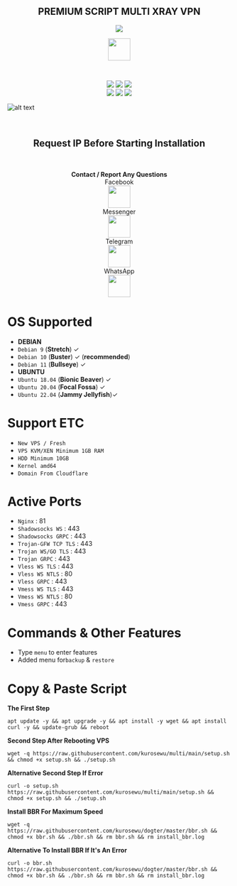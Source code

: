 <h2 align="center">PREMIUM SCRIPT MULTI XRAY VPN</h2>
<p align="center"><img src="https://img.shields.io/badge/VERSION-V3.0 (LATEST VERSION)-green.svg"></p>
<p align="center"><img src="https://cdn.jsdelivr.net/npm/simple-icons@3.0.1/icons/github.svg" height='50'></p><br>
<p align="center"><img src="https://img.shields.io/badge/DEBIAN-9-red.svg"> <img src="https://img.shields.io/badge/DEBIAN-10-red.svg"> <img src="https://img.shields.io/badge/DEBIAN-11-red.svg"><br> <img src="https://img.shields.io/badge/UBUNTU-18.04-blue.svg"> <img src="https://img.shields.io/badge/UBUNTU-20.04-blue.svg"> <img src="https://img.shields.io/badge/UBUNTU-22.04-blue.svg"></p>

![alt text](https://raw.githubusercontent.com/kurosewu/multi/main/pict/IMG_20221021_141336.jpg)

<br>
<h2 align="center">Request IP Before Starting Installation </h2><br>
<p align="center"><b>Contact / Report Any Questions </b>
<br>Facebook
<br><a href="https://fb.com/zan404"> <img src="https://cdn.jsdelivr.net/npm/simple-icons@3.0.1/icons/facebook.svg" height='50'> </a>
<br>Messenger
<br><a href="https://m.me/zan404"> <img src="https://cdn.jsdelivr.net/npm/simple-icons@3.0.1/icons/messenger.svg" height='50'> </a>
<br>Telegram
<br><a href="https://t.me/zann404"> <img src="https://cdn.jsdelivr.net/npm/simple-icons@3.0.1/icons/telegram.svg" height='50'> </a>
<br>WhatsApp 
<br><a href="https://wa.me/6283875176829"> <img src="https://cdn.jsdelivr.net/npm/simple-icons@3.0.1/icons/whatsapp.svg" height='50'> </a><br>

# OS Supported
* <b>DEBIAN</b>
* `Debian 9` (<b>Stretch</b>) ✓
* `Debian 10` (<b>Buster</b>) ✓ (<b>recommended</b>)
* `Debian 11` (<b>Bullseye</b>) ✓
* <b>UBUNTU</b>
* `Ubuntu 18.04` (<b>Bionic Beaver</b>) ✓
* `Ubuntu 20.04` (<b>Focal Fossa</b>) ✓
* `Ubuntu 22.04` (<b>Jammy Jellyfish</b>)✓

# Support ETC
* `New VPS / Fresh`
* `VPS KVM/XEN Minimum 1GB RAM`
* `HDD Minimum 10GB`
* `Kernel amd64`
* `Domain From Cloudflare`

# Active Ports
* `Nginx`              : 81
* `Shadowsocks WS`     : 443
* `Shadowsocks GRPC`   : 443
* `Trojan-GFW TCP TLS` : 443
* `Trojan WS/GO TLS`   : 443
* `Trojan GRPC`        : 443
* `Vless WS TLS`       : 443
* `Vless WS NTLS`      : 80
* `Vless GRPC`         : 443
* `Vmess WS TLS`       : 443
* `Vmess WS NTLS`      : 80
* `Vmess GRPC`         : 443

# Commands & Other Features
* Type `menu` to enter features
* Added menu for`backup` & `restore`

# Copy & Paste Script
<b>The First Step</b>
```
apt update -y && apt upgrade -y && apt install -y wget && apt install curl -y && update-grub && reboot
```
<b>Second Step After Rebooting VPS</b>
```
wget -q https://raw.githubusercontent.com/kurosewu/multi/main/setup.sh && chmod +x setup.sh && ./setup.sh
```
<b>Alternative Second Step If Error</b>
```
curl -o setup.sh https://raw.githubusercontent.com/kurosewu/multi/main/setup.sh && chmod +x setup.sh && ./setup.sh
```
<b>Install BBR For Maximum Speed</b>
```
wget -q https://raw.githubusercontent.com/kurosewu/dogter/master/bbr.sh && chmod +x bbr.sh && ./bbr.sh && rm bbr.sh && rm install_bbr.log
```
<b>Alternative To Install BBR If It's An Error</b>
```
curl -o bbr.sh https://raw.githubusercontent.com/kurosewu/dogter/master/bbr.sh && chmod +x bbr.sh && ./bbr.sh && rm bbr.sh && rm install_bbr.log
```
